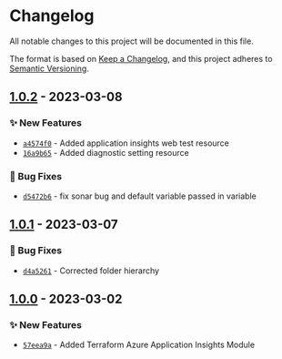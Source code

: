# Changelog
All notable changes to this project will be documented in this file.

The format is based on [Keep a Changelog](https://keepachangelog.com/en/1.0.0/),
and this project adheres to [Semantic Versioning](https://semver.org/spec/v2.0.0.html).

## [1.0.2] - 2023-03-08
### :sparkles: New Features
- [`a4574f0`](https://github.com/clouddrove/terraform-azure-application-insights/commit/a4574f0fd2d8bdc17b4ddb355088a51da34cda43) - Added application insights web test resource
- [`16a9b65`](https://github.com/clouddrove/terraform-azure-application-insights/commit/16a9b651b720be8d9a08a49e8df09b24ef2f95a0) - Added diagnostic setting resource
### :bug: Bug Fixes
- [`d5472b6`](https://github.com/clouddrove/terraform-azure-application-insights/commit/d5472b6329a3c6d68a6f98b52eb7ff90ee0fef0a) - fix sonar bug and default variable passed in variable

## [1.0.1] - 2023-03-07
### :bug: Bug Fixes
- [`d4a5261`](https://github.com/clouddrove/terraform-azure-application-insights/commit/57eea9a79647f91ee70de57c03928f9a85ef6df9) - Corrected folder hierarchy

## [1.0.0] - 2023-03-02
### :sparkles: New Features
- [`57eea9a`](https://github.com/clouddrove/terraform-azure-application-insights/commit/57eea9a79647f91ee70de57c03928f9a85ef6df9) - Added Terraform Azure Application Insights Module


[1.0.0]: https://github.com/clouddrove/terraform-azure-application-insights/compare/1.0.0...master
[1.0.1]: https://github.com/clouddrove/terraform-azure-application-insights/compare/1.0.0...1.0.1
[1.0.2]: https://github.com/clouddrove/terraform-azure-application-insights/compare/1.0.1...1.0.2
